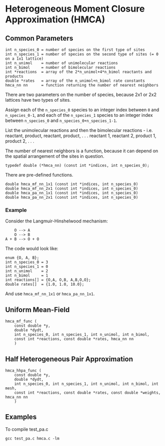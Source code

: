 # Heterogeneous Moment Closure Approximation (HMCA)

## Common Parameters

    int n_species_0 = number of species on the first type of sites
    int n_species_1 = number of species on the second type of sites (= 0 on a 1x1 lattice)
    int n_unimol    = number of unimolecular reactions
    int n_bimol     = number of bimolecular reactions
    int *reactions  = array of the 2*n_unimol+4*n_bimol reactants and products
    double *rates   = array of the n_unimol+n_bimol rate constants
    hmca_nn nn      = function returning the number of nearest neighbors

There are two parameters on the number of species, because 2x1 or 2x2 lattices have two types of sites.

Assign each of the `n_species_0` species to an integer index between `0` and `n_species_0-1`,
and each of the `n_species_1` species to an integer index between `n_species_0` and `n_species_0+n_species_1-1`.

List the unimolecular reactions and then the bimolecular reactions - i.e. reactant, product, reactant, product, . . . reactant 1, reactant 2, product 1, product 2, . . .

The number of nearest neighbors is a function, because it can depend on the spatial arrangement of the sites in question.

    typedef double (*hmca_nn) (const int *indices, int n_species_0);

There are pre-defined functions.

    double hmca_mf_nn_1x1 (const int *indices, int n_species_0)
    double hmca_mf_nn_2x1 (const int *indices, int n_species_0)
    double hmca_pa_nn_1x1 (const int *indices, int n_species_0)
    double hmca_pa_nn_2x1 (const int *indices, int n_species_0)

### Example

Consider the Langmuir-Hinshelwood mechanism:

        O --> A
        O --> B
    A + B --> O + O

The code would look like:

    enum {O, A, B};
    int n_species_0 = 3
    int n_species_1 = 0
    int n_unimol    = 2
    int n_bimol     = 1
    int reactions[] = {O,A, O,B, A,B,O,O};
    double rates[]  = {1.0, 1.0, 10.0};

And use `hmca_mf_nn_1x1` or `hmca_pa_nn_1x1`.

## Uniform Mean-Field

    hmca_mf_func (
        const double *y,
        double *dydt,
        int n_species_0, int n_species_1, int n_unimol, int n_bimol,
        const int *reactions, const double *rates, hmca_nn nn
        )

## Half Heterogeneous Pair Approximation

    hmca_hhpa_func (
        const double *y,
        double *dydt,
        int n_species_0, int n_species_1, int n_unimol, int n_bimol, int mesh,
        const int *reactions, const double *rates, const double *weights, hmca_nn nn
        )

## Examples

To compile test_pa.c

    gcc test_pa.c hmca.c -lm
